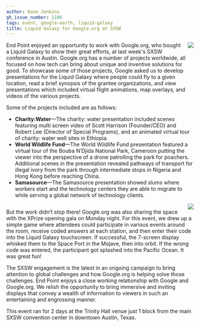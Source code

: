 ```yaml
---
author: Dave Jenkins
gh_issue_number: 1106
tags: event, google-earth, liquid-galaxy
title: Liquid Galaxy for Google.org at SXSW
---
```


<div class="separator" style="clear: both; text-align: center;"><a href="/blog/2015/03/24/liquid-galaxy-for-googleorg-at-sxsw/image-0-big.jpeg" imageanchor="1" style="clear: right; float: right; margin-bottom: 1em; margin-left: 1em;"><img border="0" src="/blog/2015/03/24/liquid-galaxy-for-googleorg-at-sxsw/image-0.jpeg"/></a></div>

End Point enjoyed an opportunity to work with Google.org, who bought a Liquid Galaxy to show their great efforts, at last week's SXSW conference in Austin. Google.org has a number of projects worldwide, all focused on how tech can bring about unique and inventive solutions for good. To showcase some of those projects, Google asked us to develop presentations for the Liquid Galaxy where people could fly to a given location, read a brief synopsis of the grantee organizations, and view presentations which included virtual flight animations, map overlays, and videos of the various projects.

Some of the projects included are as follows:

- **Charity:Water**—​The charity: water presentation included scenes featuring multi screen video of Scott Harrison (Founder/CEO) and Robert Lee (Director of Special Programs), and an animated virtual tour of charity: water well sites in Ethiopia.
- **World Wildlife Fund**—​The World Wildlife Fund presentation featured a virtual tour of the Bouba N’Djida National Park, Cameroon putting the viewer into the perspective of a drone patrolling the park for poachers. Additional scenes in the presentation revealed pathways of transport for illegal ivory from the park through intermediate stops in Nigeria and Hong Kong before reaching China.
- **Samasource**—​The Samasource presentation showed slums where workers start and the technology centers they are able to migrate to while serving a global network of technology clients.

<div class="separator" style="clear: both; text-align: center;"><a href="/blog/2015/03/24/liquid-galaxy-for-googleorg-at-sxsw/image-1-big.jpeg" imageanchor="1" style="clear: right; float: right; margin-bottom: 1em; margin-left: 1em;"><img border="0" src="/blog/2015/03/24/liquid-galaxy-for-googleorg-at-sxsw/image-1.jpeg"/></a></div>

But the work didn’t stop there! Google.org was also sharing the space with the XPrize opening gala on Monday night. For this event, we drew up a simple game where attendees could participate in various events around the room, receive coded answers at each station, and then enter their code into the Liquid Galaxy touchscreen. If successful, the 7-screen display whisked them to the Space Port in the Mojave, then into orbit. If the wrong code was entered, the participant got splashed into the Pacific Ocean. It was great fun!

The SXSW engagement is the latest in an ongoing campaign to bring attention to global challenges and how Google.org is helping solve those challenges. End Point enjoys a close working relationship with Google and Google.org. We relish the opportunity to bring immersive and inviting displays that convey a wealth of information to viewers in such an entertaining and engrossing manner.

This event ran for 2 days at the Trinity Hall venue just 1 block from the main SXSW convention center in downtown Austin, Texas.

